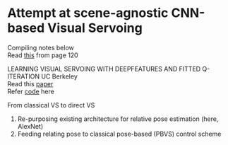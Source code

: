 # Attempt at scene-agnostic CNN-based Visual Servoing
Compiling notes below
</br>
Read [this](https://tel.archives-ouvertes.fr/tel-01764148/document) from page 120


LEARNING VISUAL SERVOING  WITH DEEPFEATURES AND FITTED Q-ITERATION UC Berkeley
</br>Read this [paper](https://arxiv.org/pdf/1703.11000.pdf)</br>
Refer [code](https://github.com/alexlee-gk/visual_dynamics) here

From classical VS to direct VS
1. Re-purposing existing architecture for relative pose estimation (here, AlexNet)
2. Feeding relating pose to classical pose-based (PBVS) control scheme
